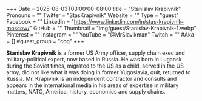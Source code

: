 +++
Date = 2025-08-03T03:00:00-08:00
title = "Stanislav Krapivnik"
Pronouns = ""
Twitter = "StasKrapivnik"
Website = ""
Type = "guest"
Facebook = ""
Linkedin = "https://www.linkedin.com/in/stas-krapivnik-moscow/"
GitHub = ""
Thumbnail = "img/guest/Stanislav-Krapivnik-1.webp"
Pinterest = ""
Instagram = ""
YouTube = "@MrSlavikman"
Twitch = ""
#Aka = []
#guest_group = "cog"
+++

__Stanislav Krapivnik__ is a former US Army officer, supply chain exec and military-political expert, now based in Russia. He was born in Lugansk during the Soviet times, migrated to the US as a child, served in the US army, did not like what it was doing in former Yugoslavia, quit, returned to Russia. Mr. Krapivnik is an independent contractor and consults and appears in the international media in his areas of expertise in military matters, NATO, America, history, economics and supply chains.
